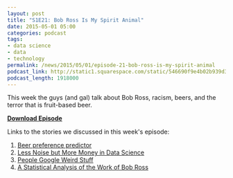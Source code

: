 ```yaml
---
layout: post
title: "S1E21: Bob Ross Is My Spirit Animal"
date: 2015-05-01 05:00
categories: podcast
tags:
- data science
- data
- technology
permalink: /news/2015/05/01/episode-21-bob-ross-is-my-spirit-animal
podcast_link: http://static1.squarespace.com/static/546690f9e4b02b939d34b2b1/546691b4e4b01fdff0c848ac/55430cd7e4b0f37cdc4e3324/1430457736296/Partially_Derivative_Episode_21.mp3
podcast_length: 1918000
---
```


This week the guys (and gal) talk about Bob Ross, racism, beers, and the
terror that is fruit-based beer.

[**Download Episode**](http://static1.squarespace.com/static/546690f9e4b02b939d34b2b1/546691b4e4b01fdff0c848ac/55430cd7e4b0f37cdc4e3324/1430457736296/Partially_Derivative_Episode_21.mp3)

Links to the stories we discussed in this week's episode:

1.  [Beer preference predictor](http://beer.iandnightingale.com/)
2.  [Less Noise but More Money in Data
    Science](http://bits.blogs.nytimes.com/2015/04/28/less-noise-but-more-money-in-data-science/)
3.  [People Google Weird
    Stuff](http://uk.businessinsider.com/google-cost-searches-2015-4)
4.  [A Statistical Analysis of the Work of Bob
    Ross](http://fivethirtyeight.com/features/a-statistical-analysis-of-the-work-of-bob-ross/)
